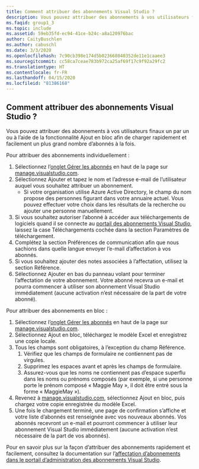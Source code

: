 ```yaml
---
title: Comment attribuer des abonnements Visual Studio ?
description: Vous pouvez attribuer des abonnements à vos utilisateurs finaux un par un ou à l’aide de la fonctionnalité Ajout en bloc afin de charger rapidement et facilement un plus grand...
ms.faqid: group1_3
ms.topic: include
ms.assetid: 59eb35fd-ec94-41ce-b24c-a8a120976bac
author: CaityBuschlen
ms.author: cabuschl
ms.date: 3/3/2020
ms.openlocfilehash: 7c90cb398e174d5b023668040352de11e1caaee3
ms.sourcegitcommit: cc58ca7ceae783b972ca25af69f17c9f92a29fc2
ms.translationtype: HT
ms.contentlocale: fr-FR
ms.lasthandoff: 04/15/2020
ms.locfileid: "81386168"
---
```

## <a name="how-do-i-assign-visual-studio-subscriptions"></a>Comment attribuer des abonnements Visual Studio ?

Vous pouvez attribuer des abonnements à vos utilisateurs finaux un par un ou à l’aide de la fonctionnalité Ajout en bloc afin de charger rapidement et facilement un plus grand nombre d’abonnés à la fois.

Pour attribuer des abonnements individuellement :

1. Sélectionnez l’[onglet Gérer les abonnés](https://manage.visualstudio.com/subscribers) en haut de la page sur [manage.visualstudio.com](https://manage.visualstudio.com).
2. Sélectionnez Ajouter et tapez le nom et l’adresse e-mail de l’utilisateur auquel vous souhaitez attribuer un abonnement.
    - Si votre organisation utilise Azure Active Directory, le champ du nom propose des personnes figurant dans votre annuaire actuel. Vous pouvez effectuer votre choix dans les résultats de la recherche ou ajouter une personne manuellement.
3. Si vous souhaitez autoriser l’abonné à accéder aux téléchargements de logiciels quand il se connecte au [portail des abonnements Visual Studio](https://my.visualstudio.com/), laissez la case Téléchargements cochée dans la section Paramètres de téléchargement.
4. Complétez la section Préférences de communication afin que nous sachions dans quelle langue envoyer l’e-mail d’affectation à vos abonnés.
5. Si vous souhaitez ajouter des notes associées à l’affectation, utilisez la section Référence.
6. Sélectionnez Ajouter en bas du panneau volant pour terminer l’affectation de votre abonnement. Votre abonné recevra un e-mail et pourra commencer à utiliser son abonnement Visual Studio immédiatement (aucune activation n’est nécessaire de la part de votre abonné).

Pour attribuer des abonnements en bloc :

1. Sélectionnez l’[onglet Gérer les abonnés](https://manage.visualstudio.com/subscribers) en haut de la page sur [manage.visualstudio.com](https://manage.visualstudio.com).
2. Sélectionnez Ajout en bloc, téléchargez le modèle Excel et enregistrez une copie locale.
3. Tous les champs sont obligatoires, à l’exception du champ Référence.
    1. Vérifiez que les champs de formulaire ne contiennent pas de virgules.
    2. Supprimez les espaces avant et après les champs de formulaire.
    3. Assurez-vous que les noms ne contiennent pas d’espace superflu dans les noms ou prénoms composés (par exemple, si une personne porte le prénom composé « Maggie May », il doit être entré sous la forme « MaggieMay »).
4. Revenez à [manage.visualstudio.com](https://manage.visualstudio.com), sélectionnez Ajout en bloc, puis chargez votre copie enregistrée du modèle Excel.
5. Une fois le chargement terminé, une page de confirmation s’affiche et votre liste d’abonnés est renseignée avec vos nouveaux abonnés. Vos abonnés recevront un e-mail et pourront commencer à utiliser leur abonnement Visual Studio immédiatement (aucune activation n’est nécessaire de la part de vos abonnés).

Pour en savoir plus sur la façon d’attribuer des abonnements rapidement et facilement, consultez la documentation sur l’[affectation d’abonnements dans le portail d’administration des abonnements Visual Studio](https://docs.microsoft.com/visualstudio/subscriptions/assign-license#individual-assignments).
